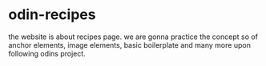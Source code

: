 # odin-recipes
the website is about recipes page. 
we are gonna practice the concept so of anchor elements, image elements, basic boilerplate and many more upon following odins project.  